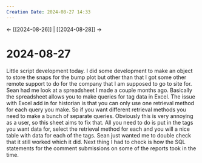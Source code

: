 ```yaml
---
Creation Date: 2024-08-27 14:33
---
```


<- [[2024-08-26]] | [[2024-08-28]]  ->

# 2024-08-27
Little script development today. I did some development to make an object to store the snaps for the bump plot but other than that I got some other remote support to do for the company that I am supposed to go to site for. Sean had me look at a spreadsheet I made a couple months ago. Basically the spreadsheet allows you to make queries for tag data in Excel. The issue with Excel add in for historian is that you can only use one retrieval method for each query you make. So if you want different retrieval methods you need to make a bunch of separate queries. Obviously this is very annoying as a user, so this sheet aims to fix that. All you need to do is put in the tags you want data for, select the retrieval method for each and you will a nice table with data for each of the tags. Sean just wanted me to double check that it still worked which it did. Next thing I had to check is how the SQL statements for the comment submissions on some of the reports took in the time. 